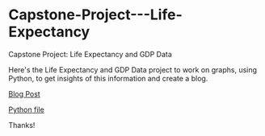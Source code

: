 # Capstone-Project---Life-Expectancy
Capstone Project: Life Expectancy and GDP Data

Here's the Life Expectancy and GDP Data project to work on graphs, using Python, to get insights of this information and create a blog.

[Blog Post](https://sites.google.com/view/courses9117/in%C3%ADcio)

[Python file](https://github.com/Jennifer1791/Capstone-Project---Life-Expectancy/blob/0cbfb2e181b29c54a62412d5fca4ac5c448320fd/life_expectancy_gdp.py)

Thanks!


